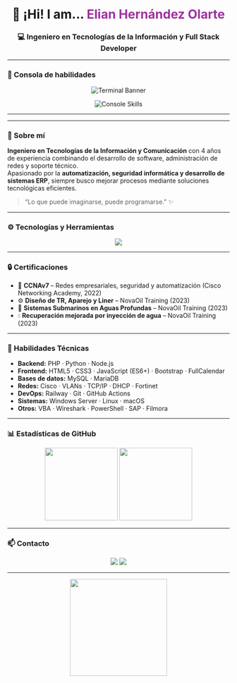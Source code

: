  <h1 align="center">👋 ¡Hi! I am... <span style="color:#9E329E;">Elian Hernández Olarte</span></h1>
<h3 align="center">💻 Ingeniero en Tecnologías de la Información y Full Stack Developer</h3>

---

### 🧩 Consola de habilidades

<p align="center">
  <img src="https://svg-banners.vercel.app/api?type=glitch&text1=~$%20skills%20--show%20Elian&width=800&height=140&color1=9E329E&color2=1E1E1E" alt="Terminal Banner"/>
</p>

<p align="center">
  <img src="https://readme-typing-svg.demolab.com?font=Fira+Code&weight=600&size=20&pause=1000&color=9E329E&center=true&vCenter=true&width=700&lines=🟢+>+php%20-v;🟢+>+python%20--version;🟢+>+node%20app.js;🟢+>+git%20commit%20-m+'Innovation';🟢+>+deploy%20--to%20railway;🟢+>+echo+'Full+Stack+Complete!'" alt="Console Skills" />
</p>

---

---

### 🧠 Sobre mí

 **Ingeniero en Tecnologías de la Información y Comunicación** con 4 años de experiencia combinando el desarrollo de software, administración de redes y soporte técnico.  
Apasionado por la **automatización, seguridad informática y desarrollo de sistemas ERP**, siempre busco mejorar procesos mediante soluciones tecnológicas eficientes.

> “Lo que puede imaginarse, puede programarse.” ✨

---



### ⚙️ Tecnologías y Herramientas

<p align="center">
  <img src="https://skillicons.dev/icons?i=php,python,js,html,css,bootstrap,nodejs,mysql,linux,git,github,vscode,docker,react,laravel,flask" />
</p>

---

### 🔒 Certificaciones

- 🧩 **CCNAv7** – Redes empresariales, seguridad y automatización (Cisco Networking Academy, 2022)  
- ⚙️ **Diseño de TR, Aparejo y Liner** – NovaOil Training (2023)  
- 🌊 **Sistemas Submarinos en Aguas Profundas** – NovaOil Training (2023)  
- 💧 **Recuperación mejorada por inyección de agua** – NovaOil Training (2023)

---

### 🧰 Habilidades Técnicas

- **Backend:** PHP · Python · Node.js  
- **Frontend:** HTML5 · CSS3 · JavaScript (ES6+) · Bootstrap · FullCalendar  
- **Bases de datos:** MySQL · MariaDB  
- **Redes:** Cisco · VLANs · TCP/IP · DHCP · Fortinet  
- **DevOps:** Railway · Git · GitHub Actions  
- **Sistemas:** Windows Server · Linux · macOS  
- **Otros:** VBA · Wireshark · PowerShell · SAP · Filmora

---

### 📊 Estadísticas de GitHub

<p align="center">
  <img src="https://github-readme-stats.vercel.app/api?username=jernelolart&show_icons=true&theme=radical&hide_border=true" height="165">
  <img src="https://github-readme-streak-stats.herokuapp.com?user=jernelolartt&theme=radical&hide_border=true" height="165">
</p>

---

### 📫 Contacto

<p align="center">
  <a href="mailto:jernelx7@gmail.com"><img src="https://img.shields.io/badge/Correo-9E329E?style=for-the-badge&logo=gmail&logoColor=white"></a>
  <a href="https://www.linkedin.com/in/elian-olart"><img src="https://img.shields.io/badge/LinkedIn-9E329E?style=for-the-badge&logo=linkedin&logoColor=white"></a>
</p>

---

<p align="center">
  <img src="https://raw.githubusercontent.com/rafaballerini/rafaballerini/main/gifs/code.gif" width="220px" />
</p>
